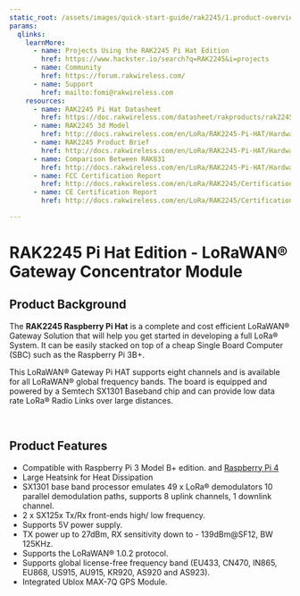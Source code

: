 ```yaml
---
static_root: /assets/images/quick-start-guide/rak2245/1.product-overview/1.index
params:
  qlinks:
    learnMore:
      - name: Projects Using the RAK2245 Pi Hat Edition
        href: https://www.hackster.io/search?q=RAK2245&i=projects
      - name: Community
        href: https://forum.rakwireless.com/
      - name: Support
        href: mailto:fomi@rakwireless.com
    resources:
      - name: RAK2245 Pi Hat Datasheet
        href: https://doc.rakwireless.com/datasheet/rakproducts/rak2245-pi-hat-datasheet
      - name: RAK2245 3d Model
        href: http://docs.rakwireless.com/en/LoRa/RAK2245-Pi-HAT/Hardware-Specification/RAK2245-Pi-HAT-pwb-3D-Model.stp
      - name: RAK2245 Product Brief
        href: http://docs.rakwireless.com/en/LoRa/RAK2245-Pi-HAT/Hardware-Specification/RAK2245_Pi_HAT_Product_Brief_V1.1.pdf
      - name: Comparison Between RAK831 
        href: http://docs.rakwireless.com/en/LoRa/RAK2245-Pi-HAT/Hardware-Specification/RAK2245_RAK831_Design_Guide_Comparison.pdf
      - name: FCC Certification Report
        href: http://docs.rakwireless.com/en/LoRa/RAK2245/Certification-Report/RAK2245_FCC_Certificate.zip
      - name: CE Certification Report
        href: http://docs.rakwireless.com/en/LoRa/RAK2245/Certification-Report/RAK2245_CE_Certificate.zip 

---
```


# RAK2245 Pi Hat Edition - LoRaWAN® Gateway Concentrator Module

<rk-img
  :src="`${$frontmatter.static_root}/wwj49yp9jeqcmrynbtjz.jpg`"
  width="70%"
  figure-number="1"
  caption="RAK2245 Pi Hat Edition"
/>

## Product Background

The **RAK2245 Raspberry Pi Hat** is a complete and cost efficient LoRaWAN® Gateway Solution that will help you get started in developing a full LoRa® System. It can be easily stacked on top of a cheap Single Board Computer (SBC) such as the Raspberry Pi 3B+.

This LoRaWAN® Gateway Pi HAT supports eight channels and is available for all LoRaWAN® global frequency bands. The board is equipped and powered by a Semtech SX1301 Baseband chip and can provide low data rate LoRa® Radio Links over large distances.

<rk-btn
  src="quick-start-guide.html"
  label="Set up Your RAK2245 Pi Hat Edition - LoRaWAN® Gateway Concentrator Module"
/>

&nbsp;

<rk-quick-links :params="$frontmatter.params.qlinks" />


## Product Features

- Compatible with Raspberry Pi 3 Model B+ edition. and [Raspberry Pi 4](https://downloads.rakwireless.com/en/LoRa/RAK2245-Pi-HAT/Firmware/Raspberry-Pi-4/)
- Large Heatsink for Heat Dissipation 
- SX1301 base band processor emulates 49 x LoRa® demodulators 10 parallel demodulation paths, supports 8 uplink channels, 1 downlink channel.
- 2 x SX125x Tx/Rx front-ends high/ low frequency.
- Supports 5V power supply.
- TX power up to 27dBm, RX sensitivity down to - 139dBm@SF12, BW 125KHz.
- Supports the LoRaWAN® 1.0.2 protocol.
- Supports global license-free frequency band (EU433, CN470, IN865, EU868, US915, AU915, KR920, AS920 and AS923).
- Integrated Ublox MAX-7Q GPS Module.

